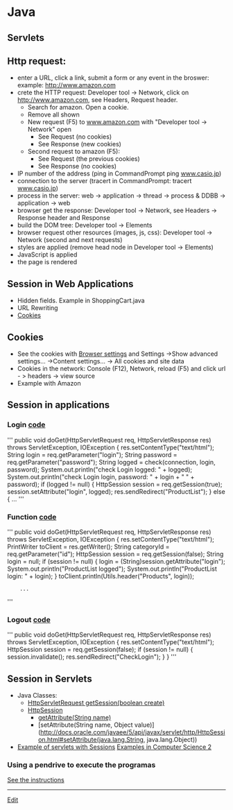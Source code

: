 # Java

## Servlets

## Http request:
- enter a URL, click a link, submit a form or any event in the broswer: example: <http://www.amazon.com>
- crete the HTTP request: Developer tool -> Network, click on <http://www.amazon.com>, see Headers, Request header.
  - Search for amazon. Open a cookie.
  - Remove all shown
  - New request (F5) to www.amazon.com with "Developer tool -> Network" open
    - See Request (no cookies)
    - See Response (new cookies)
  - Second request to amazon (F5):
    - See Request (the previous cookies)
    - See Response (no cookies)
- IP number of the address (ping in CommandPrompt  ping www.casio.jp)
- connection to the server (tracert in CommandPrompt:   tracert www.casio.jp)
- process in the server: web -> application -> thread -> process & DDBB -> application -> web
- browser get the response: Developer tool -> Network, see Headers -> Response header and Response
- build the DOM tree: Developer tool -> Elements
- browser request other resources (images, js, css): Developer tool -> Network (second and next requests)
- styles are applied (remove head node in Developer tool -> Elements)
- JavaScript is applied
- the page is rendered

## Session in Web Applications
- Hidden fields. Example in ShoppingCart.java
- URL Rewriting
- [Cookies](http://www.20thingsilearned.com/en-US/browser-cookies/1)

## Cookies
- See the cookies with [Browser settings](chrome://settings/) and Settings ->Show advanced settings... ->Content settings... -> All cookies and site data
- Cookies in the network: Console (F12), Network, reload (F5) and click url - > headers -> view source
- Example with Amazon

## Session in applications

### Login [code](webapps/northbrickSession/WEB-INF/classes/CheclLogin.java)

'''
 public void doGet(HttpServletRequest req, HttpServletResponse res) throws ServletException, IOException  {
        res.setContentType("text/html");
        String login = req.getParameter("login");
        String password = req.getParameter("password");
        String logged = check(connection, login, password);
        System.out.println("check Login logged: " + logged);
        System.out.println("check Login login, password: " + login + " " + password);
        if (logged != null) {
            HttpSession session = req.getSession(true);
            session.setAttribute("login", logged);
            res.sendRedirect("ProductList");
        } else {
        ...
'''
        
### Function [code](webapps/northbrickSession/WEB-INF/classes/ProductList.java)

'''
    public void doGet(HttpServletRequest req, HttpServletResponse res) throws ServletException, IOException  {
        res.setContentType("text/html");
        PrintWriter toClient = res.getWriter();
        String categoryId = req.getParameter("id");
        HttpSession session = req.getSession(false);
        String login = null;
        if (session != null) {
            login = (String)session.getAttribute("login");
            System.out.println("ProductList logged");
            System.out.println("ProductList login: " + login);
        }
        toClient.println(Utils.header("Products", login));
        
        ...
'''
        
### Logout [code](webapps/northbrickSession/WEB-INF/classes/Logout.java)

'''
    public void doGet(HttpServletRequest req, HttpServletResponse res) throws ServletException, IOException  {
        res.setContentType("text/html");
        HttpSession session = req.getSession(false);
        if (session != null) {
            session.invalidate();
            res.sendRedirect("CheckLogin");
        }
    }
'''

## Session in Servlets
- Java Classes:
  - [HttpServletRequest getSession(boolean create)](http://docs.oracle.com/javaee/5/api/javax/servlet/http/HttpServletRequest.html#getSession(boolean))
  - [HttpSession](http://docs.oracle.com/javaee/5/api/index.html?javax/servlet/http/HttpSession.html)
    - [getAttribute(String name)](http://docs.oracle.com/javaee/5/api/javax/servlet/http/HttpSession.html#getAttribute(java.lang.String))
    - [setAttribute(String name, Object value)](http://docs.oracle.com/javaee/5/api/javax/servlet/http/HttpSession.html#setAttribute(java.lang.String, java.lang.Object))
- [Example of servlets with Sessions](https://github.com/nicolasserrano/CS/tree/master/webapps/northbrickExampleTestAjaxSession) [Examples in Computer Science 2](http://www.tecnun.es/asignaturas/Informat2/Material/Libro/sesiones.zip)

### Using a pendrive to execute the programas  
[See the instructions](Tomcat.md#run-from-pendrive)
<!-- [See the instructions with Tomcat 5.5](Java/Pendrive.md) -->


---
[Edit](https://github.com/nicolasserrano/CS/edit/master/Servlets.md)
<style>
div.container ul, div.container ol {
    padding-left: 1.4em;
}
</style>
